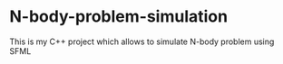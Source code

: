 # N-body-problem-simulation
This is my C++ project which allows to simulate N-body problem using SFML
